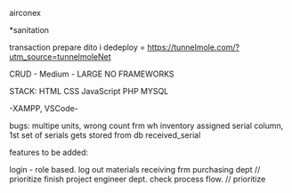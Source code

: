 airconex




*sanitation

transaction
prepare
dito i dedeploy = https://tunnelmole.com/?utm_source=tunnelmoleNet

CRUD - Medium - LARGE NO FRAMEWORKS

STACK: HTML CSS JavaScript PHP MYSQL

-XAMPP, VSCode-

bugs: multipe units, wrong count frm wh inventory assigned serial column, 1st set of serials gets stored from db received_serial

features to be added:

login - role based.
log out
materials receiving frm purchasing dept // prioritize
finish project engineer dept. check process flow. // prioritize
